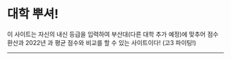 # 대학 뿌셔!
이 사이트는 자신의 내신 등급을 입력하여 부산대(다른 대학 추가 예정)에 맞추어 점수 환산과 2022년 과 평균 점수와 비교를 할 수 있는 사이트이다!
(고3 파이팅!)
*******************************************************************************************
